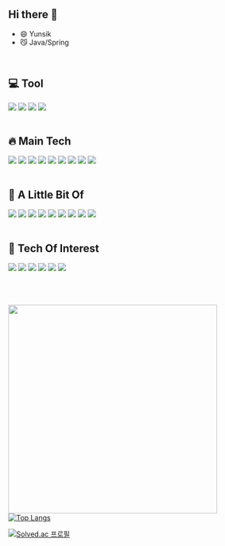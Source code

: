 ## Hi there 👋

- 😄 Yunsik
- 😼 Java/Spring

<br>

## 💻 Tool

<img src="https://img.shields.io/badge/IntelliJ IDEA-000000?style=for-the-badge&logo=IntelliJ IDEA&logoColor=white">
<img src="https://img.shields.io/badge/GitHub-181717?style=for-the-badge&logo=GitHub&logoColor=white">
<img src="https://img.shields.io/badge/Postman-FF6C37?style=for-the-badge&logo=Postman&logoColor=white">
<img src="https://img.shields.io/badge/Putty-FFFFFF?style=for-the-badge&logo=AirPlayVideo&logoColor=black">

<br>
<br>

## 🔥 Main Tech

<img src="https://img.shields.io/badge/JAVA-007396?style=for-the-badge&logo=java&logoColor=white">
<img src="https://img.shields.io/badge/Spring-6DB33F?style=for-the-badge&logo=Spring&logoColor=white">
<img src="https://img.shields.io/badge/Mysql-4479A1?style=for-the-badge&logo=Mysql&logoColor=white">
<img src="https://img.shields.io/badge/PostgreSQL-4479A1?style=for-the-badge&logo=PostgreSQL&logoColor=white">
<img src="https://img.shields.io/badge/Hibernate-59666C?style=for-the-badge&logo=Hibernate&logoColor=white">
<img src="https://img.shields.io/badge/Thymeleaf-005F0F?style=for-the-badge&logo=Thymeleaf&logoColor=white">
<img src="https://img.shields.io/badge/HTML-E34F26?style=for-the-badge&logo=Html5&logoColor=black">

<img src="https://img.shields.io/badge/GCP-4285F4?style=for-the-badge&logo=GoogleCloud&logoColor=white">
<img src="https://img.shields.io/badge/Ubuntu-E95420?style=for-the-badge&logo=Ubuntu&logoColor=white">

<br>
<br>

## 🐌 A Little Bit Of

<img src="https://img.shields.io/badge/C++/C-00599C?style=for-the-badge&logo=C&logoColor=white">
<img src="https://img.shields.io/badge/AWS-232F3E?style=for-the-badge&logo=AmazonAWS&logoColor=white">
<img src="https://img.shields.io/badge/Git Actions-2088FF?style=for-the-badge&logo=GitHub Actions&logoColor=white">
<img src="https://img.shields.io/badge/Linux-FCC624?style=for-the-badge&logo=Linux&logoColor=black">
<img src="https://img.shields.io/badge/Css-1572B6?style=for-the-badge&logo=CSS3&logoColor=black">
<img src="https://img.shields.io/badge/Javascript-F7DF1E?style=for-the-badge&logo=Javascript&logoColor=black">
<img src="https://img.shields.io/badge/Node.js-339933?style=for-the-badge&logo=Node.js&logoColor=black">
<img src="https://img.shields.io/badge/express-000000?style=for-the-badge&logo=express&logoColor=white">
<img src="https://img.shields.io/badge/Android-3DDC84?style=for-the-badge&logo=Android&logoColor=black">

<br>
<br>

## 📌 Tech Of Interest


<img src="https://img.shields.io/badge/MSA-543DE0?style=for-the-badge&logo=Polywork&logoColor=black">
<img src="https://img.shields.io/badge/Netflix_oss-E50914?style=for-the-badge&logo=Netflix&logoColor=black">
<img src="https://img.shields.io/badge/Apache Kafka-231F20?style=for-the-badge&logo=ApacheKafka&logoColor=white">
<img src="https://img.shields.io/badge/Spring Cloud-6DB33F?style=for-the-badge&logo=Spring&logoColor=white">
<img src="https://img.shields.io/badge/Docker-2496ED?style=for-the-badge&logo=Docker&logoColor=white">
<img src="https://img.shields.io/badge/Kubernetes-326CE5?style=for-the-badge&logo=Kubernetes&logoColor=white">


<br>
<br>
<br>
<br>



<img width=420px src="https://github-readme-stats.vercel.app/api?username=Kangyunsik&show_icons=true&theme=onedark"/>[![Top Langs](https://github-readme-stats.vercel.app/api/top-langs/?username=Kangyunsik&layout=compact&theme=onedark)](https://github.com/anuraghazra/github-readme-stats) 


[![Solved.ac 프로필](http://mazassumnida.wtf/api/mini/generate_badge?boj=01089292615)](https://solved.ac/01089292615)


<!--
**kangyunsik/Kangyunsik** is a ✨ _special_ ✨ repository because its `README.md` (this file) appears on your GitHub profile.

Here are some ideas to get you started:

- 🔭 I’m currently working on ...
- 🌱 I’m currently learning ...
- 👯 I’m looking to collaborate on ...
- 🤔 I’m looking for help with ...
- 💬 Ask me about ...
- 📫 How to reach me: ...
- 😄 Pronouns: ...
- ⚡ Fun fact: ...
-->
